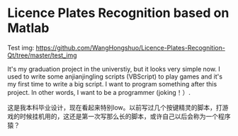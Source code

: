 # Licence Plates Recognition based on Matlab

Test img: https://github.com/WangHongshuo/Licence-Plates-Recognition-Qt/tree/master/test_img

It's my graduation project in the universtiy, but it looks very simple now. I used to write some anjianjingling scripts (VBScript) to play games and it's my first time to write a big script. I want to program something after this project. In other words, I want to be a programmer (joking！）.

这是我本科毕业设计，现在看起来特别low。以前写过几个按键精灵的脚本，打游戏的时候挂机用的，这还是第一次写那么长的脚本，或许自己以后会称为一个程序猿？
